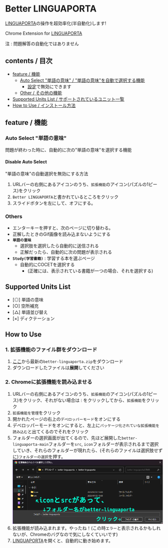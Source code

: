 # Better LINGUAPORTA
[LINGUAPORTA](https://w5.linguaporta.jp/user/seibido/index.php)の操作を超効率化(半自動化)します!

Chrome Extension for [LINGUAPORTA](https://w5.linguaporta.jp/user/seibido/index.php)

注 : 問題解答の自動化ではありません

## contents / 目次
- [feature / 機能](#feature--機能)
    - [Auto Select "単語の意味" / "単語の意味"を自動で選択する機能](#auto-select-単語の意味)
        - [設定](#disable-auto-select)で無効にできます
    - [Other / その他の機能](#others)
- [Supported Units List / サポートされているユニット一覧](#supported-units-list)
- [How to Use / インストール方法](#how-to-use)

## feature / 機能
### Auto Select "単語の意味"
問題が終わった時に、自動的に次の"単語の意味"を選択する機能

#### Disable Auto Select
"単語の意味"の自動選択を無効にする方法
1. URLバーの右側にあるアイコンのうち、`拡張機能`のアイコン(パズルの1ピース)をクリック
1. `Better LINGUAPORTA`と書かれているところをクリック
1. スライドボタンを左にして、オフにする。

### Others
- エンターキーを押すと、次のページに切り替わる。
- 正解したときのGif画像を読み込まないようにする
- **`単語の意味`**
    - 選択肢を選択したら自動的に送信される
    - 正解だったら、自動的に次の問題が表示される
- **`Study(学習書籍)`** : 学習する本を選ぶページ
    - 自動的にCOCETを選択する
        - (正確には、表示されている書籍が一つの場合、それを選択する)

## Supported Units List
- [◎] 単語の意味
- [○] 空所補充
- [△] 単語並び替え
- [×] ディクテーション

## How to Use
### 1. 拡張機能のファイル群をダウンロード
1. [ここ](https://github.com/cykps/better-linguaporta/releases)から最新の`better-linguaporta.zip`をダウンロード
2. ダウンロードしたファイルは**展開**してください

### 2. Chromeに拡張機能を読み込ませる
1. URLバーの右側にあるアイコンのうち、`拡張機能`のアイコン(パズルの1ピース)をクリック、それがない場合は`︙`をクリックしてから、`拡張機能`をクリック
1. `拡張機能を管理`をクリック
1. 開かれたページの右上の`デベロッパーモード`をオンにする
1. デベロッパーモードをオンにすると、左上に`パッケージ化されていな拡張機能を読み込む`と出てくるのでそれをクリック
1. フォルダーの選択画面が出てくるので、先ほど展開した`better-linguaporta-main`フォルダーを`src`, `icon`フォルダーが表示されるまで選択していき、それらのフォルダーが現れたら、(それらのファイルは選択肢せずに)`フォルダーの選択`を押す。
![上記説明の補足画像 - iconとsrcがあって、フォルダー名がbetter-linguaporta-mainならば、フォルダーの選択をクリック](better-linguraporta-install.png)
1. 拡張機能が読み込まれます。やったね！(この時`エラー`と表示されるかもしれないが、Chromeのバグなので気にしなくていいです)
1. [LINGUAPORTA](https://w5.linguaporta.jp/user/seibido/index.php)を開くと、自動的に動き始めます。